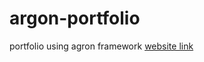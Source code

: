 # argon-portfolio
portfolio using agron framework [website link](https://akins11.github.io/argon-portfolio/)
